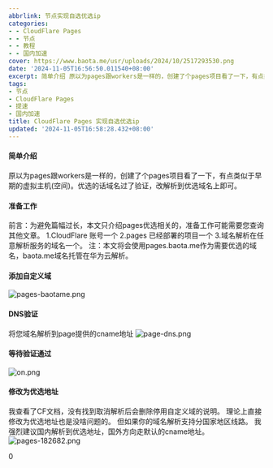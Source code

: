 ```yaml
---
abbrlink: 节点实现自选优选ip
categories:
- - CloudFlare Pages
- - 节点
- - 教程
- - 国内加速
cover: https://www.baota.me/usr/uploads/2024/10/2517293530.png
date: '2024-11-05T16:56:50.011540+08:00'
excerpt: 简单介绍 原以为pages跟workers是一样的，创建了个pages项目看了一下，有点类似于早期的虚拟主机(空间)。优选的话域名过了验证，改解析到优选域名上即可。 准备工作 前言：为避免篇幅过长，本文只介绍pages优选相关的，准备工作可能需要您查询其他文章。 1.CloudFlare 账号一个 2.pages 已经部署的项目一个 3.域名解析在任意解析服务的域名一个。 注：本文将会使用page...
tags:
- 节点
- CloudFlare Pages
- 提速
- 国内加速
title: CloudFlare Pages 实现自选优选ip
updated: '2024-11-05T16:58:28.432+08:00'
---
```

#### 简单介绍

原以为pages跟workers是一样的，创建了个pages项目看了一下，有点类似于早期的虚拟主机(空间)。优选的话域名过了验证，改解析到优选域名上即可。

#### 准备工作

前言：为避免篇幅过长，本文只介绍pages优选相关的，准备工作可能需要您查询其他文章。
1.CloudFlare 账号一个
2.pages 已经部署的项目一个
3.域名解析在任意解析服务的域名一个。
注：本文将会使用pages.baota.me作为需要优选的域名，baota.me域名托管在华为云解析。

#### 添加自定义域

![pages-baotame.png](https://www.baota.me/usr/uploads/2024/10/2517293530.png "pages-baotame.png")

#### DNS验证

将您域名解析到page提供的cname地址
![page-dns.png](https://www.baota.me/usr/uploads/2024/10/983170240.png "page-dns.png")

#### 等待验证通过

![on.png](https://www.baota.me/usr/uploads/2024/10/3088367770.png "on.png")

#### 修改为优选地址

我查看了CF文档，没有找到取消解析后会删除停用自定义域的说明。
理论上直接修改为优选地址也是没啥问题的。
但如果你的域名解析支持分国家地区线路。
我强烈建议国内解析到优选地址，国外方向走默认的cname地址。
![pages-182682.png](https://www.baota.me/usr/uploads/2024/10/1954513842.png "pages-182682.png")

0
